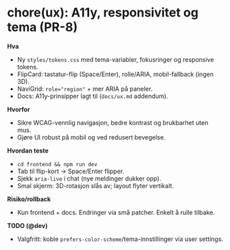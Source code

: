 # chore(ux): A11y, responsivitet og tema (PR-8)

**Hva**
- Ny `styles/tokens.css` med tema-variabler, fokusringer og responsive tokens.
- FlipCard: tastatur-flip (Space/Enter), rolle/ARIA, mobil-fallback (ingen 3D).
- NaviGrid: `role="region"` + mer ARIA på paneler.
- Docs: A11y-prinsipper lagt til (`docs/ux.md` addendum).

**Hvorfor**
- Sikre WCAG-vennlig navigasjon, bedre kontrast og brukbarhet uten mus.
- Gjøre UI robust på mobil og ved redusert bevegelse.

**Hvordan teste**
- `cd frontend && npm run dev`
- Tab til flip-kort → Space/Enter flipper.
- Sjekk `aria-live` i chat (nye meldinger dukker opp).
- Smal skjerm: 3D-rotasjon slås av; layout flyter vertikalt.

**Risiko/rollback**
- Kun frontend + docs. Endringer via små patcher. Enkelt å rulle tilbake.

**TODO (@dev)**
- Valgfritt: koble `prefers-color-scheme`/tema-innstillinger via user settings.